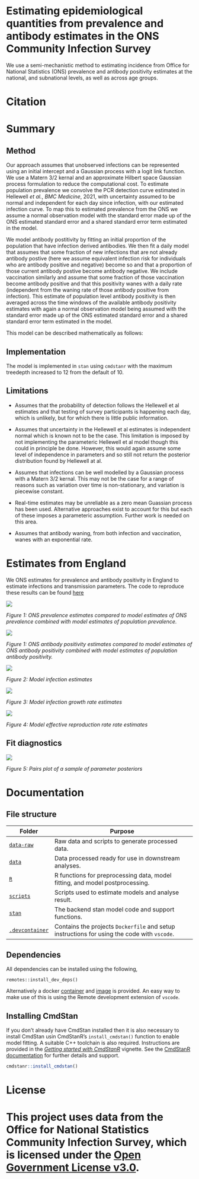 # Estimating epidemiological quantities from prevalence and antibody estimates in the ONS Community Infection Survey

We use a semi-mechanistic method to estimating incidence from Office for National Statistics (ONS) prevalence and antibody positivity estimates at the national, and subnational levels, as well as across age groups.

# Citation

# Summary

## Method

Our approach assumes that unobserved infections can be represented using an initial intercept and a Gaussian process with a logit link function. We use a Matern 3/2 kernal and an approximate Hilbert space Gaussian process formulation to reduce the computational cost. To estimate population prevalence we convolve the PCR detection curve estimated in Hellewell _et al._, _BMC Medicine_, 2021, with uncertainty assumed to be normal and independent for each day since infection, with our estimated infection curve. To map this to estimated prevalence from the ONS we assume a normal observation model with the standard error made up of the ONS estimated standard error and a shared standard error term estimated in the model. 

We model antibody postitivity by fitting an initial proportion of the population that have infection derived antibodies. We then fit a daily model that assumes that some fraction of new infections that are not already antibody postive (here we assume equivalent infection risk for individuals who are antibody positive and negative) become so and that a proportion of those current antibody postive become antibody negative. We include vaccination similarly and assume that some fraction of those vaccination become antibody positive and that this positivity wanes with a daily rate (independent from the waning rate of those antibody positive from infection). This estimate of population level antibody positivity is then averaged across the time windows of the available antibody positivity estimates with again a normal observation model being assumed with the standard error made up of the ONS estimated standard error and a shared standard error term estimated in the model. 

This model can be described mathematically as follows:


## Implementation

The model is implemented in `stan` using `cmdstanr` with the maximum treedepth increased to 12 from the default of 10. 

## Limitations

 - Assumes that the probability of detection follows the Hellewell et al estimates and that testing of survey participants is happening each day, which is unlikely, but for which there is little public information.

 - Assumes that uncertainty in the Hellewell et al estimates is independent normal which is known not to be the case. This limitation is imposed by not implementing the parameteric Hellewell et al model though this could in principle be done. However, this would again assume some level of independence in parameters and so still not return the posterior distribution found by Hellewell at al.

- Assumes that infections can be well modelled by a Gaussian process with a Matern 3/2 kernal. This may not be the case for a range of reasons such as variation over time is non-stationary, and variation is piecewise constant.

- Real-time estimates may be unreliable as a zero mean Guassian process has been used. Alternative approaches exist to account for this but each of these imposes a parameteric assumption. Further work is needed on this area.

- Assumes that antibody waning, from both infection and vaccination, wanes with an exponential rate. 

# Estimates from England

We ONS estimates for prevalence and antibody positivity in England to estimate infections and transmission parameters. The code to reproduce these results can be found [here](https://github.com/epiforecasts/inc2prev/blob/master/scripts/simple-example.R)

![](figures/readme/prev.png)

*Figure 1: ONS prevalence estimates compared to model estimates of ONS prevalence combined with model estimates of population prevalence.*

![](figures/readme/ab.png)

*Figure 1: ONS antibody positivity estimates compared to model estimates of ONS antibody positivity combined with model estimates of population antibody positivity.*

![](figures/readme/infections.png)

*Figure 2: Model infection estimates*

![](figures/readme/growth.png)

*Figure 3: Model infection growth rate estimates*

![](figures/readme/Rt.png)

*Figure 4: Model effective reproduction rate rate estimates*

## Fit diagnostics

![](figures/readme/pairs.png)

*Figure 5: Pairs plot of a sample of parameter posteriors*

# Documentation

## File structure

Folder | Purpose
---|---
[`data-raw`](data-raw/) | Raw data and scripts to generate processed data.
[`data`](data/) | Data processed ready for use in downstream analyses.
[`R`](R/) | R functions for preprocessing data, model fitting, and model postprocessing.
[`scripts`](scripts/) | Scripts used to estimate models and analyse result.
[`stan`](stan/) | The backend stan model code and support functions.
[`.devcontainer`](.devcontainer/) | Contains the projects `Dockerfile` and setup instructions for using the code with `vscode`.

## Dependencies

All dependencies can be installed using the following, 

```{r}
remotes::install_dev_deps()
```

Alternatively a docker [container](https://github.com/epiforecasts/inc2prev/blob/main/.devcontainer/Dockerfile) and [image](https://github.com/epiforecasts/inc2prev/pkgs/container/eval-germany-sp-nowcasting) is provided. An easy way to make use of this is using the Remote development extension of `vscode`.

## Installing CmdStan

If you don’t already have CmdStan installed then it is also necessary to install CmdStan usin CmdStanR’s `install_cmdstan()` function to enable model fitting. A suitable C++ toolchain is also required. Instructions are provided in the [*Getting started with CmdStanR*](https://mc-stan.org/cmdstanr/articles/cmdstanr.html) vignette. See the [CmdStanR documentation](https://mc-stan.org/cmdstanr/) for further details and support.

``` r
cmdstanr::install_cmdstan()
```

# License

This project uses data from the Office for National Statistics Community Infection Survey, which is licensed under the [Open Government License v3.0](https://www.ons.gov.uk/peoplepopulationandcommunity/healthandsocialcare/conditionsanddiseases/datasets/coronaviruscovid19infectionsurveydata).
=======

